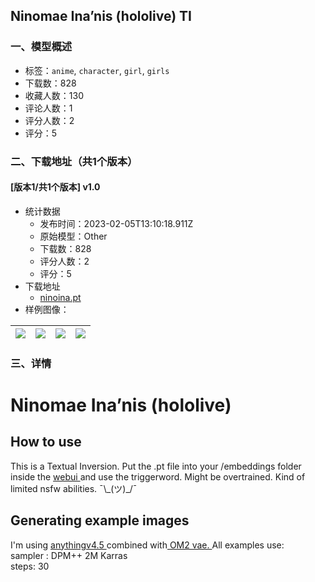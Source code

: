 ## Ninomae Ina’nis (hololive) TI
### 一、模型概述

- 标签：`anime`, `character`, `girl`, `girls`
- 下载数：828
- 收藏人数：130
- 评论人数：1
- 评分人数：2
- 评分：5

### 二、下载地址（共1个版本）

#### [版本1/共1个版本] v1.0

- 统计数据
  - 发布时间：2023-02-05T13:10:18.911Z
  - 原始模型：Other
  - 下载数：828
  - 评分人数：2
  - 评分：5
- 下载地址
  - [ninoina.pt](https://civitai.com/api/download/models/7911)
- 样例图像：

| <img src="https://image.civitai.com/xG1nkqKTMzGDvpLrqFT7WA/1deed627-9c7f-470c-a714-8dd8c4076b00/width=450/74502.jpeg" /> | <img src="https://image.civitai.com/xG1nkqKTMzGDvpLrqFT7WA/005b3610-5c26-462a-3c82-0aaa2da2d600/width=450/74492.jpeg" /> | <img src="https://image.civitai.com/xG1nkqKTMzGDvpLrqFT7WA/34e43959-67a2-41d9-d78a-e2d5c81e9f00/width=450/74500.jpeg" /> | <img src="https://image.civitai.com/xG1nkqKTMzGDvpLrqFT7WA/53cff202-cdbc-4096-5619-1243473e3500/width=450/74497.jpeg" /> |
| ---- | ---- | ---- | ---- |


### 三、详情
<h1>Ninomae Ina’nis (hololive) </h1><h2>How to use</h2><p>This is a Textual Inversion. Put the .pt file into your /embeddings folder inside the <a target="_blank" rel="ugc" href="https://github.com/AUTOMATIC1111/stable-diffusion-webui">webui </a>and use the triggerword. Might be overtrained.  Kind of limited nsfw abilities.  ¯\_(ツ)_/¯ </p><h2>Generating example images</h2><p>I'm using <a target="_blank" rel="ugc" href="https://huggingface.co/andite/anything-v4.0">anythingv4.5 </a>combined with<a target="_blank" rel="ugc" href="https://huggingface.co/WarriorMama777/OrangeMixs"> OM2 vae. </a>All examples use:<br /> sampler : DPM++ 2M Karras<br /> steps: 30<br /></p>